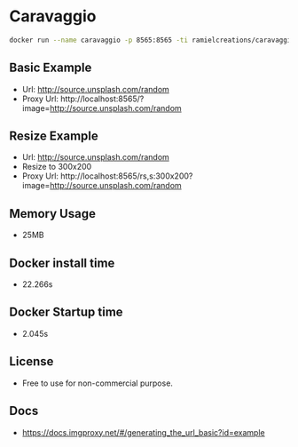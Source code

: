 # Caravaggio

```sh
docker run --name caravaggio -p 8565:8565 -ti ramielcreations/caravaggio
```

## Basic Example

- Url: http://source.unsplash.com/random
- Proxy Url: http://localhost:8565/?image=http://source.unsplash.com/random

## Resize Example

- Url: http://source.unsplash.com/random
- Resize to 300x200
- Proxy Url: http://localhost:8565/rs,s:300x200?image=http://source.unsplash.com/random

## Memory Usage

- 25MB

## Docker install time

- 22.266s

## Docker Startup time

- 2.045s

## License

- Free to use for non-commercial purpose.

## Docs

- https://docs.imgproxy.net/#/generating_the_url_basic?id=example

